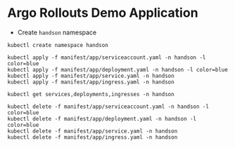 # Argo Rollouts Demo Application

- Create `handson` namespace

```shell
kubectl create namespace handson
```

```shell
kubectl apply -f manifest/app/serviceaccount.yaml -n handson -l color=blue
kubectl apply -f manifest/app/deployment.yaml -n handson -l color=blue
kubectl apply -f manifest/app/service.yaml -n handson
kubectl apply -f manifest/app/ingress.yaml -n handson
```

```shell
kubectl get services,deployments,ingresses -n handson
```

```shell
kubectl delete -f manifest/app/serviceaccount.yaml -n handson -l color=blue
kubectl delete -f manifest/app/deployment.yaml -n handson -l color=blue
kubectl delete -f manifest/app/service.yaml -n handson
kubectl delete -f manifest/app/ingress.yaml -n handson
```
